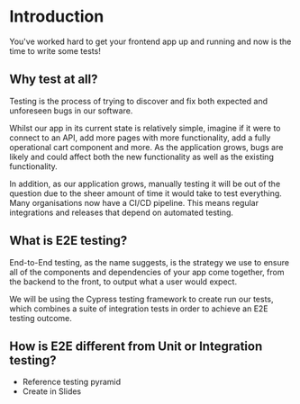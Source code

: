 # Introduction

You've worked hard to get your frontend app up and running and now is the time to write some tests!

## Why test at all?

Testing is the process of trying to discover and fix both expected and unforeseen bugs in our software.

Whilst our app in its current state is relatively simple, imagine if it were to connect to an API, add more pages with more functionality, add a fully operational cart component and more. As the application grows, bugs are likely and could affect both the new functionality as well as the existing functionality.

In addition, as our application grows, manually testing it will be out of the question due to the sheer amount of time it would take to test everything. Many organisations now have a CI/CD pipeline. This means regular integrations and releases that depend on automated testing.

## What is E2E testing?

End-to-End testing, as the name suggests, is the strategy we use to ensure all of the components and dependencies of your app come together, from the backend to the front, to output what a user would expect.

We will be using the Cypress testing framework to create run our tests, which combines a suite of integration tests in order to achieve an E2E testing outcome.

## How is E2E different from Unit or Integration testing?

- Reference testing pyramid
- Create in Slides

